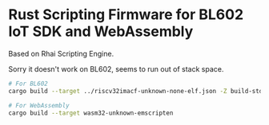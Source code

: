 # Rust Scripting Firmware for BL602 IoT SDK and WebAssembly

Based on Rhai Scripting Engine.

Sorry it doesn't work on BL602, seems to run out of stack space.

```bash
# For BL602
cargo build --target ../riscv32imacf-unknown-none-elf.json -Z build-std=core,alloc

# For WebAssembly
cargo build --target wasm32-unknown-emscripten
```
